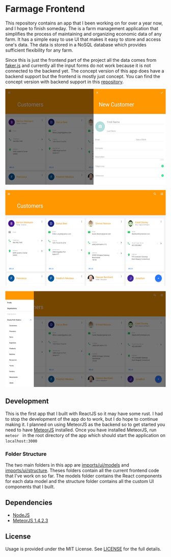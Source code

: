 # Farmage Frontend

This repository contains an app that I been working on for over a year now, and I hope to finish someday. The is a farm management application that simplifies the process of maintaining and organizing economic data of any farm. It has a simple easy to use UI that makes it easy to store and access one's data. The data is stored in a NoSQL database which provides sufficient flexibility for any farm.

Since this is just the frontend part of the project all the data comes from [faker.js](https://github.com/marak/Faker.js/) and currently all the input forms do not work because it is not connected to the backend yet. The concept version of this app does have a backend support but the frontend is mostly just concept. You can find the concept version with backend support in this [repository](https://github.com/Phaze1D/Farmage-Concept).

<p align="center">
<img src="readme_imgs/screenshot1.jpg" height="300px"/>
</p>

<p align="center">
<img src="readme_imgs/screenshot2.jpg" height="300px"/>
</p>

<p align="center">
<img src="readme_imgs/screenshot3.jpg" height="300px"/>
</p>


## Development
This is the first app that I built with ReactJS so it may have some rust. I had to stop the development of the app do to work, but I do hope to continue making it. I planned on using MeteorJS as the backend so to get started you need to have [MeteorJS](https://www.meteor.com/) installed. Once you have installed MeteorJS, run `meteor ` in the root directory of the app which should start the application on `localhost:3000`

### Folder Structure
The two main folders in this app are [imports/ui/models](imports/ui/models) and [imports/ui/structure](imports/ui/structure). Theses folders contain all the current frontend code that I've work on so far. The models folder contains the React components for each data model and the structure folder contains all the custom UI components that I built.


## Dependencies
* [NodeJS](https://nodejs.org)
* [MeteorJS 1.4.2.3](https://www.meteor.com/)

## License
Usage is provided under the MIT License. See [LICENSE](LICENSE) for the full details.
